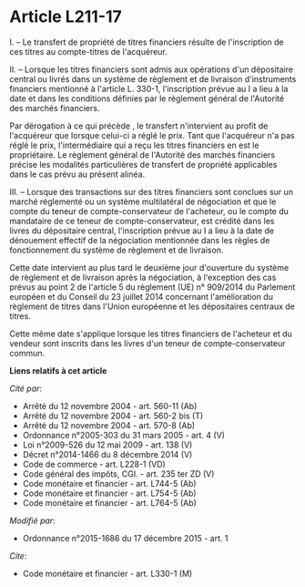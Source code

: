 # Article L211-17

I. – Le transfert de propriété de titres financiers résulte de l'inscription de ces titres au compte-titres de l'acquéreur.

II. – Lorsque les titres financiers sont admis aux opérations d'un dépositaire central ou livrés dans un système de règlement
et de livraison d'instruments financiers mentionné à l'article L. 330-1, l'inscription prévue au I a lieu à la date et dans
les conditions définies par le règlement général de l'Autorité des marchés financiers.

Par dérogation à ce qui précède , le transfert n'intervient au profit de l'acquéreur que lorsque celui-ci a réglé le prix.
Tant que l'acquéreur n'a pas réglé le prix, l'intermédiaire qui a reçu les titres financiers en est le propriétaire. Le
règlement général de l'Autorité des marchés financiers précise les modalités particulières de transfert de propriété
applicables dans le cas prévu au présent alinéa.

III. – Lorsque des transactions sur des titres financiers sont conclues sur un marché réglementé ou un système multilatéral
de négociation et que le compte du teneur de compte-conservateur de l'acheteur, ou le compte du mandataire de ce teneur de
compte-conservateur, est crédité dans les livres du dépositaire central, l'inscription prévue au I a lieu à la date de
dénouement effectif de la négociation mentionnée dans les règles de fonctionnement du système de règlement et de livraison.

Cette date intervient au plus tard le deuxième jour d'ouverture du système de règlement et de livraison après la négociation,
à l'exception des cas prévus au point 2 de l'article 5 du règlement (UE) n° 909/2014 du Parlement européen et du Conseil du
23 juillet 2014 concernant l'amélioration du règlement de titres dans l'Union européenne et les dépositaires centraux de
titres.

Cette même date s'applique lorsque les titres financiers de l'acheteur et du vendeur sont inscrits dans les livres d'un
teneur de compte-conservateur commun.

**Liens relatifs à cet article**

_Cité par_:

  - Arrêté du 12 novembre 2004 - art. 560-11 (Ab)
  - Arrêté du 12 novembre 2004 - art. 560-2 bis (T)
  - Arrêté du 12 novembre 2004 - art. 570-8 (Ab)
  - Ordonnance n°2005-303 du 31 mars 2005 - art. 4 (V)
  - Loi n°2009-526 du 12 mai 2009 - art. 138 (V)
  - Décret n°2014-1466 du 8 décembre 2014 (V)
  - Code de commerce - art. L228-1 (VD)
  - Code général des impôts, CGI. - art. 235 ter ZD (V)
  - Code monétaire et financier - art. L744-5 (Ab)
  - Code monétaire et financier - art. L754-5 (Ab)
  - Code monétaire et financier - art. L764-5 (Ab)

_Modifié par_:

  - Ordonnance n°2015-1686 du 17 décembre 2015 - art. 1

_Cite_:

  - Code monétaire et financier - art. L330-1 (M)
